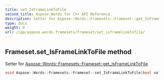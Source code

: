 ```yaml
---
title: set_IsFrameLinkToFile
second_title: Aspose.Words for C++ API Reference
description: Setter for Aspose::Words::Framesets::Frameset::get_IsFrameLinkToFile. 
type: docs
weight: 0
url: /cpp/aspose.words.framesets/frameset/set_isframelinktofile/
---
```

## Frameset.set_IsFrameLinkToFile method


Setter for [Aspose::Words::Framesets::Frameset::get_IsFrameLinkToFile](../get_isframelinktofile/).

```cpp
void Aspose::Words::Framesets::Frameset::set_IsFrameLinkToFile(bool value)
```

